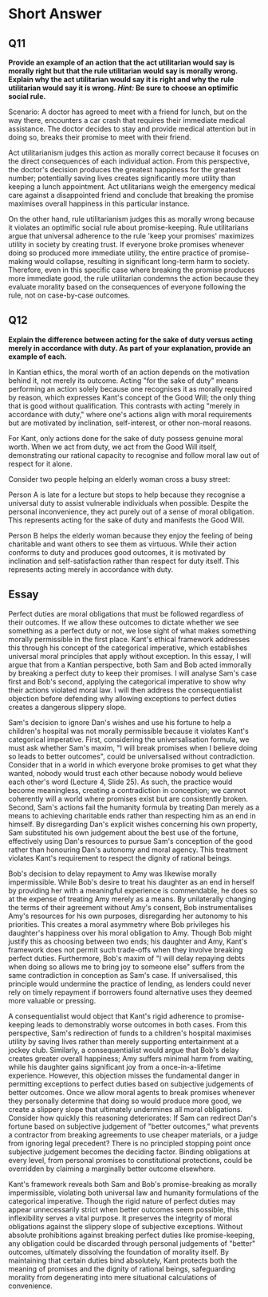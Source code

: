 # Short Answer

## Q11 

**Provide an example of an action that the act utilitarian would say is morally right but that the rule utilitarian would say is morally wrong. Explain why the act utilitarian would say it is right and why the rule utilitarian would say it is wrong. _Hint:_ Be sure to choose an optimific social rule.**

Scenario: A doctor has agreed to meet with a friend for lunch, but on the way there, encounters a car crash that requires their immediate medical assistance. The doctor decides to stay and provide medical attention but in doing so, breaks their promise to meet with their friend.

Act utilitarianism judges this action as morally correct because it focuses on the direct consequences of each individual action. From this perspective, the doctor's decision produces the greatest happiness for the greatest number; potentially saving lives creates significantly more utility than keeping a lunch appointment. Act utilitarians weigh the emergency medical care against a disappointed friend and conclude that breaking the promise maximises overall happiness in this particular instance.

On the other hand, rule utilitarianism judges this as morally wrong because it violates an optimific social rule about promise-keeping. Rule utilitarians argue that universal adherence to the rule 'keep your promises' maximizes utility in society by creating trust. If everyone broke promises whenever doing so produced more immediate utility, the entire practice of promise-making would collapse, resulting in significant long-term harm to society. Therefore, even in this specific case where breaking the promise produces more immediate good, the rule utilitarian condemns the action because they evaluate morality based on the consequences of everyone following the rule, not on case-by-case outcomes.

## Q12

**Explain the difference between acting for the sake of duty versus acting merely in accordance with duty. As part of your explanation, provide an example of each.**

In Kantian ethics, the moral worth of an action depends on the motivation behind it, not merely its outcome. Acting "for the sake of duty" means performing an action solely because one recognises it as morally required by reason, which expresses Kant's concept of the Good Will; the only thing that is good without qualification. This contrasts with acting "merely in accordance with duty," where one's actions align with moral requirements but are motivated by inclination, self-interest, or other non-moral reasons.

For Kant, only actions done for the sake of duty possess genuine moral worth. When we act from duty, we act from the Good Will itself, demonstrating our rational capacity to recognise and follow moral law out of respect for it alone.

Consider two people helping an elderly woman cross a busy street:

Person A is late for a lecture but stops to help because they recognise a universal duty to assist vulnerable individuals when possible. Despite the personal inconvenience, they act purely out of a sense of moral obligation. This represents acting for the sake of duty and manifests the Good Will.

Person B helps the elderly woman because they enjoy the feeling of being charitable and want others to see them as virtuous. While their action conforms to duty and produces good outcomes, it is motivated by inclination and self-satisfaction rather than respect for duty itself. This represents acting merely in accordance with duty.


## Essay


Perfect duties are moral obligations that must be followed regardless of their outcomes. If we allow these outcomes to dictate whether we see something as a perfect duty or not, we lose sight of what makes something morally permissible in the first place. Kant's ethical framework addresses this through his concept of the categorical imperative, which establishes universal moral principles that apply without exception. In this essay, I will argue that from a Kantian perspective, both Sam and Bob acted immorally by breaking a perfect duty to keep their promises. I will analyse Sam's case first and Bob's second, applying the categorical imperative to show why their actions violated moral law. I will then address the consequentialist objection before defending why allowing exceptions to perfect duties creates a dangerous slippery slope.

Sam's decision to ignore Dan's wishes and use his fortune to help a children's hospital was not morally permissible because it violates Kant's categorical imperative. First, considering the universalisation formula, we must ask whether Sam's maxim, "I will break promises when I believe doing so leads to better outcomes", could be universalised without contradiction. Consider that in a world in which everyone broke promises to get what they wanted, nobody would trust each other because nobody would believe each other's word (Lecture 4, Slide 25). As such, the practice would become meaningless, creating a contradiction in conception; we cannot coherently will a world where promises exist but are consistently broken. Second, Sam's actions fail the humanity formula by treating Dan merely as a means to achieving charitable ends rather than respecting him as an end in himself. By disregarding Dan's explicit wishes concerning his own property, Sam substituted his own judgement about the best use of the fortune, effectively using Dan's resources to pursue Sam's conception of the good rather than honouring Dan's autonomy and moral agency. This treatment violates Kant's requirement to respect the dignity of rational beings.

Bob's decision to delay repayment to Amy was likewise morally impermissible. While Bob's desire to treat his daughter as an end in herself by providing her with a meaningful experience is commendable, he does so at the expense of treating Amy merely as a means. By unilaterally changing the terms of their agreement without Amy's consent, Bob instrumentalises Amy's resources for his own purposes, disregarding her autonomy to his priorities. This creates a moral asymmetry where Bob privileges his daughter's happiness over his moral obligation to Amy. Though Bob might justify this as choosing between two ends; his daughter and Amy, Kant's framework does not permit such trade-offs when they involve breaking perfect duties. Furthermore, Bob's maxim of "I will delay repaying debts when doing so allows me to bring joy to someone else" suffers from the same contradiction in conception as Sam's case. If universalised, this principle would undermine the practice of lending, as lenders could never rely on timely repayment if borrowers found alternative uses they deemed more valuable or pressing.

A consequentialist would object that Kant's rigid adherence to promise-keeping leads to demonstrably worse outcomes in both cases. From this perspective, Sam's redirection of funds to a children's hospital maximises utility by saving lives rather than merely supporting entertainment at a jockey club. Similarly, a consequentialist would argue that Bob's delay creates greater overall happiness; Amy suffers minimal harm from waiting, while his daughter gains significant joy from a once-in-a-lifetime experience. However, this objection misses the fundamental danger in permitting exceptions to perfect duties based on subjective judgements of better outcomes. Once we allow moral agents to break promises whenever they personally determine that doing so would produce more good, we create a slippery slope that ultimately undermines all moral obligations. Consider how quickly this reasoning deteriorates: If Sam can redirect Dan's fortune based on subjective judgement of "better outcomes," what prevents a contractor from breaking agreements to use cheaper materials, or a judge from ignoring legal precedent? There is no principled stopping point once subjective judgement becomes the deciding factor. Binding obligations at every level, from personal promises to constitutional protections, could be overridden by claiming a marginally better outcome elsewhere.

Kant's framework reveals both Sam and Bob's promise-breaking as morally impermissible, violating both universal law and humanity formulations of the categorical imperative. Though the rigid nature of perfect duties may appear unnecessarily strict when better outcomes seem possible, this inflexibility serves a vital purpose. It preserves the integrity of moral obligations against the slippery slope of subjective exceptions. Without absolute prohibitions against breaking perfect duties like promise-keeping, any obligation could be discarded through personal judgements of "better" outcomes, ultimately dissolving the foundation of morality itself. By maintaining that certain duties bind absolutely, Kant protects both the meaning of promises and the dignity of rational beings, safeguarding morality from degenerating into mere situational calculations of convenience.